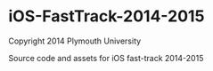iOS-FastTrack-2014-2015
=======================
Copyright 2014 Plymouth University 

Source code and assets for iOS fast-track 2014-2015

